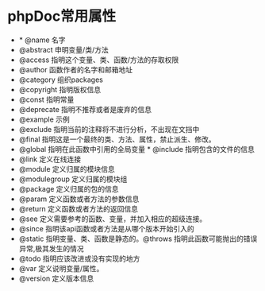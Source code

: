 # phpDoc常用属性

-  \* @name 名字
- @abstract 申明变量/类/方法
- @access 指明这个变量、类、函数/方法的存取权限
- @author 函数作者的名字和邮箱地址
- @category 组织packages
- @copyright 指明版权信息
- @const 指明常量
- @deprecate 指明不推荐或者是废弃的信息
- @example 示例
- @exclude 指明当前的注释将不进行分析，不出现在文挡中
- @final 指明这是一个最终的类、方法、属性，禁止派生、修改。
- @global 指明在此函数中引用的全局变量 \* @include 指明包含的文件的信息
- @link 定义在线连接
- @module 定义归属的模块信息
- @modulegroup 定义归属的模块组
- @package 定义归属的包的信息
- @param 定义函数或者方法的参数信息
- @return 定义函数或者方法的返回信息
- @see 定义需要参考的函数、变量，并加入相应的超级连接。
- @since 指明该api函数或者方法是从哪个版本开始引入的
- @static 指明变量、类、函数是静态的。@throws 指明此函数可能抛出的错误异常,极其发生的情况
- @todo 指明应该改进或没有实现的地方
- @var 定义说明变量/属性。
- @version 定义版本信息


